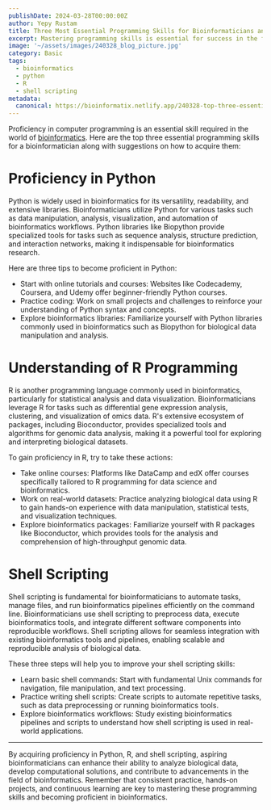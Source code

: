 ```yaml
---
publishDate: 2024-03-28T00:00:00Z
author: Yepy Rustam
title: Three Most Essential Programming Skills for Bioinformaticians and How to Master Them
excerpt: Mastering programming skills is essential for success in the field of bioinformatics. Proficiency in Python, R, and shell scripting empowers bioinformaticians to analyze biological data, develop computational solutions, and contribute to groundbreaking discoveries.
image: '~/assets/images/240328_blog_picture.jpg'
category: Basic
tags:
  - bioinformatics
  - python
  - R
  - shell scripting
metadata:
  canonical: https://bioinformatix.netlify.app/240328-top-three-essential-skills-for-bioinformaticians
---
```


Proficiency in computer programming is an essential skill required in the world of [bioinformatics](240327-exploring-the-world-of-bioinformatics). Here are the top three essential programming skills for a bioinformatician along with suggestions on how to acquire them:

# Proficiency in Python

   Python is widely used in bioinformatics for its versatility, readability, and extensive libraries. Bioinformaticians utilize Python for various tasks such as data manipulation, analysis, visualization, and automation of bioinformatics workflows. Python libraries like Biopython provide specialized tools for tasks such as sequence analysis, structure prediction, and interaction networks, making it indispensable for bioinformatics research.

   Here are three tips to become proficient in Python:
   - Start with online tutorials and courses: Websites like Codecademy, Coursera, and Udemy offer beginner-friendly Python courses.
   - Practice coding: Work on small projects and challenges to reinforce your understanding of Python syntax and concepts.
   - Explore bioinformatics libraries: Familiarize yourself with Python libraries commonly used in bioinformatics such as Biopython for biological data manipulation and analysis.

# Understanding of R Programming

   R is another programming language commonly used in bioinformatics, particularly for statistical analysis and data visualization. Bioinformaticians leverage R for tasks such as differential gene expression analysis, clustering, and visualization of omics data. R's extensive ecosystem of packages, including Bioconductor, provides specialized tools and algorithms for genomic data analysis, making it a powerful tool for exploring and interpreting biological datasets.

   To gain proficiency in R, try to take these actions:
   - Take online courses: Platforms like DataCamp and edX offer courses specifically tailored to R programming for data science and bioinformatics.
   - Work on real-world datasets: Practice analyzing biological data using R to gain hands-on experience with data manipulation, statistical tests, and visualization techniques.
   - Explore bioinformatics packages: Familiarize yourself with R packages like Bioconductor, which provides tools for the analysis and comprehension of high-throughput genomic data.

# Shell Scripting

   Shell scripting is fundamental for bioinformaticians to automate tasks, manage files, and run bioinformatics pipelines efficiently on the command line. Bioinformaticians use shell scripting to preprocess data, execute bioinformatics tools, and integrate different software components into reproducible workflows. Shell scripting allows for seamless integration with existing bioinformatics tools and pipelines, enabling scalable and reproducible analysis of biological data.
   
   These three steps will help you to improve your shell scripting skills:
   - Learn basic shell commands: Start with fundamental Unix commands for navigation, file manipulation, and text processing.
   - Practice writing shell scripts: Create scripts to automate repetitive tasks, such as data preprocessing or running bioinformatics tools.
   - Explore bioinformatics workflows: Study existing bioinformatics pipelines and scripts to understand how shell scripting is used in real-world applications.

***

By acquiring proficiency in Python, R, and shell scripting, aspiring bioinformaticians can enhance their ability to analyze biological data, develop computational solutions, and contribute to advancements in the field of bioinformatics. Remember that consistent practice, hands-on projects, and continuous learning are key to mastering these programming skills and becoming proficient in bioinformatics.